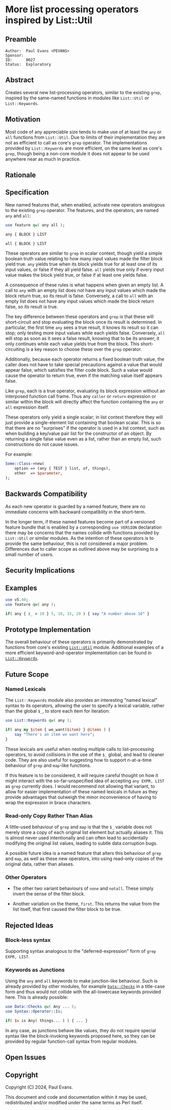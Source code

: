 # More list processing operators inspired by List::Util

## Preamble

    Author:  Paul Evans <PEVANS>
    Sponsor: 
    ID:      0027
    Status:  Exploratory

## Abstract

Creates several new list-processing operators, similar to the existing `grep`, inspired by the same-named functions in modules like `List::Util` or `List::Keywords`.

## Motivation

Most code of any appreciable size tends to make use of at least the `any` or `all` functions from `List::Util`. Due to limits of their implementation they are not as efficient to call as core's `grep` operator. The implementations provided by `List::Keywords` are more efficient, on the same level as core's `grep`, though being a non-core module it does not appear to be used anywhere near as much in practice.

## Rationale

## Specification

New named features that, when enabled, activate new operators analogous to the existing `grep` operator. The features, and the operators, are named `any` and `all`:

```perl
use feature qw( any all );

any { BLOCK } LIST

all { BLOCK } LIST
```

These operators are similar to `grep` in scalar context, though yield a simple boolean truth value relating to how many input values made the filter block yield true. `any` yields true when its block yields true for at least one of its input values, or false if they all yield false. `all` yields true only if every input value makes the block yield true, or false if at least one yields false.

A consequence of these rules is what happens when given an empty list. A call to `any` with an empty list does not have any input values which made the block return true, so its result is false. Conversely, a call to `all` with an empty list does not have any input values which made the block return false, so its result is true.

The key difference between these operators and `grep` is that these will short-circuit and stop evaluating the block once its result is determined. In particular, the first time `any` sees a true result, it knows its result so it can stop; only testing more input values while each yields false. Conversely, `all` will stop as soon as it sees a false result, knowing that to be its answer; it only continues while each value yields true from the block. This short-circuiting is a key reason to choose these over the `grep` operator.

Additionally, because each operator returns a fixed boolean truth value, the caller does not have to take special precautions against a value that would appear false, which satisfies the filter code block. Such a value would cause the operator to return true, even if the matching value itself appears false.

Like `grep`, each is a true operator, evaluating its block expression without an interposed function call frame. Thus any `caller` or `return` expression or similar within the block will directly affect the function containing the `any` or `all` expression itself.

These operators only yield a single scalar; in list context therefore they will just provide a single-element list containing that boolean scalar. This is so that there are no "surprises" if the operator is used in a list context, such as when building a key/value pair list for the constructor of an object. By returning a single false value even as a list, rather than an empty list, such constructions do not cause issues.

For example:

```perl
Some::Class->new(
    option => (any { TEST } list, of, things),
    other  => $parameter,
);
```

## Backwards Compatibility

As each new operator is guarded by a named feature, there are no immediate concerns with backward compatiblity in the short-term.

In the longer term, if these named features become part of a versioned feature bundle that is enabled by a corresponding `use VERSION` declaration there may be concerns that the names collide with functions provided by `List::Util` or similar modules. As the intention of these operators is to provide the same behaviour, this is not considered a major problem. Differences due to caller scope as outlined above may be surprising to a small number of users.

## Security Implications

## Examples

```perl
use v5.40;
use feature qw( any );

if( any { $_ > 10 } 5, 10, 15, 20 ) { say "A number above 10" }
```

## Prototype Implementation

The overall behaviour of these operators is primarily demonstrated by functions from core's existing [`List::Util`](https://metacpan.org/pod/List::Util) module. Additional examples of a more efficient keyword-and-operator implementation can be found in [`List::Keywords`](https://metacpan.org/pod/List::Keywords).

## Future Scope

### Named Lexicals

The `List::Keywords` module also provides an interesting "named lexical" syntax to its operators, allowing the user to specify a lexical variable, rather than the global `$_`, to store each item for iteration:

```perl
use List::Keywords qw( any );

if( any my $item { we_want($item) } @items ) {
    say "There's an item we want here";
}
```

These lexicals are useful when nesting multiple calls to list-processing operators, to avoid collisions in the use of the `$_` global, and lead to cleaner code. They are also useful for suggesting how to support n-at-a-time behaviour of `grep` and `map`-like functions.

If this feature is to be considered, it will require careful thought on how it might interact with the so-far-unspecified idea of accepting `any EXPR, LIST` as `grep` currently does. I would recommend not allowing that variant, to allow for easier implementation of these named lexicals in future as they provide advantages that outweigh the minor inconvenience of having to wrap the expression in brace characters.

### Read-only Copy Rather Than Alias

A little-used behaviour of `grep` and `map` is that the `$_` variable does not merely store a copy of each original list element but actually aliases it. This is almost never used intentionally and can often lead to accidentally modifying the original list values, leading to subtle data corruption bugs. 

A possible future idea is a named feature that alters this behaviour of `grep` and `map`, as well as these new operators, into using read-only copies of the original data, rather than aliases.

### Other Operators

* The other two variant behaviours of `none` and `notall`. These simply invert the sense of the filter block.

* Another variation on the theme, `first`. This returns the value from the list itself, that first caused the filter block to be true.

## Rejected Ideas

### Block-less syntax

Supporting syntax analogous to the "deferred-expression" form of `grep EXPR, LIST`.

### Keywords as Junctions

Using the `any` and `all` keywords to make junction-like behaviour. Such is already provided by other modules, for example [`Data::Checks`](https://metacpan.org/pod/Data::Checks) in a title-case form and thus would not collide with the all-lowercase keywords provided here. This is already possible:

```perl
use Data::Checks qw( Any ... );
use Syntax::Operator::Is;

if( $x is Any( things... ) ) { ... }
```

In any case, as junctions behave like values, they do not require special syntax like the block-invoking keywords proposed here, so they can be provided by regular function-call syntax from regular modules.

## Open Issues

## Copyright

Copyright (C) 2024, Paul Evans.

This document and code and documentation within it may be used, redistributed and/or modified under the same terms as Perl itself.
